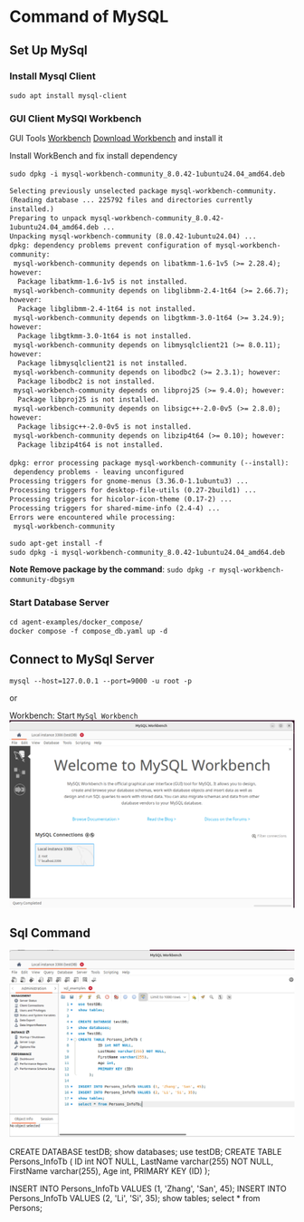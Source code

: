 # Command of MySQL

## Set Up MySql

### Install Mysql Client 
```
sudo apt install mysql-client
```
### GUI Client MySQl Workbench

GUI Tools [Workbench](https://www.mysql.com/products/workbench)
[Download Workbench](https://dev.mysql.com/downloads/workbench) and install it

Install WorkBench and fix install dependency

`sudo dpkg -i mysql-workbench-community_8.0.42-1ubuntu24.04_amd64.deb `

```
Selecting previously unselected package mysql-workbench-community.
(Reading database ... 225792 files and directories currently installed.)
Preparing to unpack mysql-workbench-community_8.0.42-1ubuntu24.04_amd64.deb ...
Unpacking mysql-workbench-community (8.0.42-1ubuntu24.04) ...
dpkg: dependency problems prevent configuration of mysql-workbench-community:
 mysql-workbench-community depends on libatkmm-1.6-1v5 (>= 2.28.4); however:
  Package libatkmm-1.6-1v5 is not installed.
 mysql-workbench-community depends on libglibmm-2.4-1t64 (>= 2.66.7); however:
  Package libglibmm-2.4-1t64 is not installed.
 mysql-workbench-community depends on libgtkmm-3.0-1t64 (>= 3.24.9); however:
  Package libgtkmm-3.0-1t64 is not installed.
 mysql-workbench-community depends on libmysqlclient21 (>= 8.0.11); however:
  Package libmysqlclient21 is not installed.
 mysql-workbench-community depends on libodbc2 (>= 2.3.1); however:
  Package libodbc2 is not installed.
 mysql-workbench-community depends on libproj25 (>= 9.4.0); however:
  Package libproj25 is not installed.
 mysql-workbench-community depends on libsigc++-2.0-0v5 (>= 2.8.0); however:
  Package libsigc++-2.0-0v5 is not installed.
 mysql-workbench-community depends on libzip4t64 (>= 0.10); however:
  Package libzip4t64 is not installed.

dpkg: error processing package mysql-workbench-community (--install):
 dependency problems - leaving unconfigured
Processing triggers for gnome-menus (3.36.0-1.1ubuntu3) ...
Processing triggers for desktop-file-utils (0.27-2build1) ...
Processing triggers for hicolor-icon-theme (0.17-2) ...
Processing triggers for shared-mime-info (2.4-4) ...
Errors were encountered while processing:
 mysql-workbench-community
```

```
sudo apt-get install -f
sudo dpkg -i mysql-workbench-community_8.0.42-1ubuntu24.04_amd64.deb 
```
**Note Remove package by the command**: `sudo dpkg -r mysql-workbench-community-dbgsym`

### Start Database Server

```
cd agent-examples/docker_compose/
docker compose -f compose_db.yaml up -d
```

## Connect to MySql Server 

```
mysql --host=127.0.0.1 --port=9000 -u root -p
```
or

Workbench: 
Start `MySql Workbench`
![Workbench](./workbench_start.png)


## Sql Command

![Workbench](./workbench_sql.png)

CREATE DATABASE testDB;
show databases;
use testDB;
CREATE TABLE Persons_InfoTb (
         ID int NOT NULL,
         LastName varchar(255) NOT NULL,
         FirstName varchar(255),
         Age int,
         PRIMARY KEY (ID)
     );

INSERT INTO Persons_InfoTb VALUES (1, 'Zhang', 'San', 45);
INSERT INTO Persons_InfoTb VALUES (2, 'Li', 'Si', 35);
show tables;
select * from Persons;
